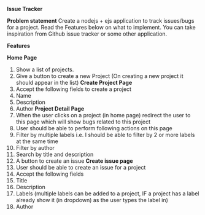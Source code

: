 **Issue Tracker**


**Problem statement**
Create a nodejs + ejs  application to track issues/bugs for a project. Read the Features below on what to implement. You can take inspiration from Github issue tracker or some other application.


**Features**

**Home Page**
1.  Show a list of projects.
2.  Give a button to create a new Project (On creating a new project it should appear in the list)
**Create Project Page**
1.  Accept the following fields to create a project
2.  Name
3.  Description
4.  Author
**Project Detail Page**
1.  When the user clicks on a project (in home page) redirect the user to this page which will show bugs related to this project
2.  User should be able to perform following actions on this page
3.  Filter by multiple labels i.e. I should be able to filter by 2 or more labels at the same time
4.  Filter by author
5.  Search by title and description
6.  A button to create an issue
**Create issue page**
1.  User should be able to create an issue for a project
2.  Accept the following fields
3.  Title
4.  Description
5.  Labels (multiple labels can be added to a project, IF a project has a label already show it (in dropdown) as the user types the label in)
6.  Author
